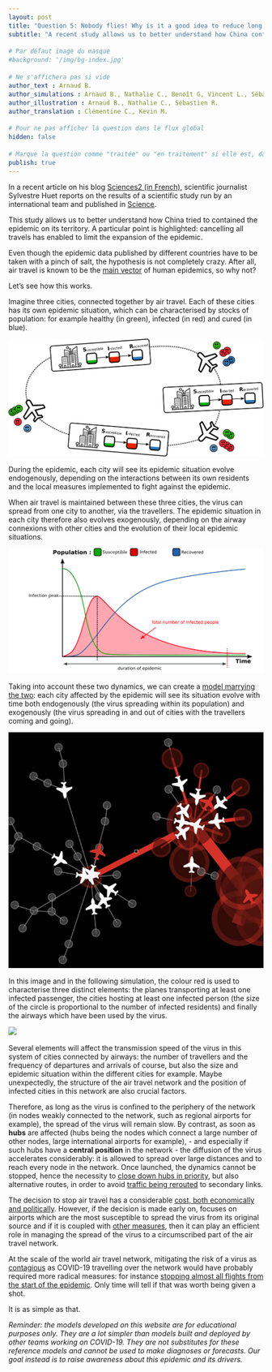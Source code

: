 ```yaml
---
layout: post
title: "Question 5: Nobody flies! Why is it a good idea to reduce long distance mobility?"
subtitle: "A recent study allows us to better understand how China contained the epidemic within its territory. A particular point is highlighted: cancelling all travel limited the expansion of the epidemic. Let’s see how!"

# Par défaut image du masque
#background: '/img/bg-index.jpg'

# Ne s'affichera pas si vide
author_text : Arnaud B.
author_simulations : Arnaud B., Nathalie C., Benoît G, Vincent L., Sébastien R.
author_illustration : Arnaud B., Nathalie C., Sébastien R.
author_translation : Clémentine C., Kevin M.

# Pour ne pas afficher la question dans le flux global
hidden: false

# Marque la question comme "traitée" ou "en traitement" si elle est, dans cette ordre, publiée ou non
publish: true
---
```


In a recent article on his blog [Sciences2 (in French)](https://www.lemonde.fr/blog/huet/2020/03/27/covid19-comment-la-chine-a-stoppe-le-virus/), scientific journalist Sylvestre Huet reports on the results of a scientific study run by an international team and published in  [Science](https://science.sciencemag.org/content/early/2020/03/25/science.abb4218).

This study allows us to better understand how China tried to contained the epidemic on its territory. A particular point is highlighted: cancelling all travels has enabled to limit the expansion of the epidemic. 

Even though the epidemic data published by different countries have to be taken with a pinch of salt, the hypothesis is not completely crazy. After all, air travel is known to be the [main vector](https://www.pnas.org/content/103/7/2015) of human epidemics, so why not?

Let’s see how this works.

Imagine three cities, connected together by air travel. Each of these cities has its own epidemic situation, which can be characterised by stocks of population: for example healthy (in green), infected (in red) and cured (in blue).

<img src="/img/posts/Q5-1_en.png" class="full-size">

During the epidemic, each city will see its epidemic situation evolve endogenously, depending on the interactions between its own residents and the local measures implemented to fight against the epidemic.

When air travel is maintained between these three cities, the virus can spread from one city to another, via the travellers. The epidemic situation in each city therefore also evolves exogenously, depending on the airway connexions with other cities and the evolution of their local epidemic situations.

<img src="/img/posts/Q5-2_en.png" class="full-size">

Taking into account these two dynamics, we can create a [model marrying the two](https://www.mdpi.com/2079-8954/3/4/309): each city affected by the epidemic will see its situation evolve with time both endogenously (the virus spreading within its population) and exogenously (the virus spreading in and out of cities with the travellers coming and going).

<img src="/img/posts/Q5-3.png" class="half-size">

In this image and in the following simulation, the colour red is used to characterise three distinct elements: the planes transporting at least one infected passenger, the cities hosting at least one infected person (the size of the circle is proportional to the number of infected residents) and finally the airways which have been used by the virus.

<img src="/img/posts/Q5-4.gif" class="half-size">

Several elements will affect the transmission speed of the virus in this system of cities connected by airways: the number of travellers and the frequency of departures and arrivals of course, but also the size and epidemic situation within the different cities for example. Maybe unexpectedly, the structure of the air travel network and the position of infected cities in this network are also crucial factors.

Therefore, as long as the virus is confined to the periphery of the network (in nodes weakly connected to the network, such as regional airports for example), the spread of the virus will remain slow. By contrast, as soon as **hubs** are affected (hubs being the nodes which connect a large number of other nodes, large international airports for example), - and especially if such hubs have a **central position** in the network - the diffusion of the virus accelerates considerably: it is allowed to spread over large distances and to reach every node in the network. Once launched, the dynamics cannot be stopped, hence the necessity to [close down hubs in priority](https://journals.plos.org/plosmedicine/article?id=10.1371/journal.pmed.0030212), but also alternative routes, in order to avoid [traffic being rerouted](https://www.nature.com/articles/srep00062) to secondary links.

The decision to stop air travel has a considerable [cost, both economically and politically](https://journals.plos.org/plosmedicine/article?id=10.1371/journal.pmed.0040013). However, if the decision is made early on, focuses on airports which are the most susceptible to spread the virus from its original source and if it is coupled with [other measures](https://www.lemonde.fr/blog/huet/2020/03/27/covid19-comment-la-chine-a-stoppe-le-virus/), then it can play an efficient role in managing the spread of the virus to a circumscribed part of the air travel network.

At the scale of the world air travel network, mitigating the risk  of a virus as [contagious](/2020/03/28/q4.html) as COVID-19 travelling over the network would have probably required more radical measures: for instance [stopping almost all flights from the start of the epidemic](https://www.pnas.org/content/103/7/2015). Only time will tell if that was worth being given a shot.

It is as simple as that.

*Reminder: the models developed on this website are for educational purposes only. They are a lot simpler than models built and deployed by other teams working on COVID-19. They are not substitutes for these reference models and cannot be used to make diagnoses or forecasts. Our goal instead is to raise awareness about this epidemic and its drivers.*

